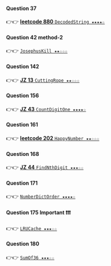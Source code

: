 #### Question 37

👉👉  [**leetcode 880** `DecodedString ★★★★☆`](https://github.com/jevishoo/algorithm_learning/blob/master/code/Theory/DecodedString.java)

#### Question 42 method-2

👉👉  [`JosephusKill ★★☆☆☆`](https://github.com/jevishoo/algorithm_learning/blob/master/code/Theory/JosephusKill.java)

#### Question 142

👉👉  [**JZ 13** `CuttingRope ★★☆☆☆`](https://github.com/jevishoo/algorithm_learning/blob/master/code/Theory/CuttingRope.java)

#### Question 156

👉👉  [**JZ 43** `CountDigitOne ★★★★☆`](https://github.com/jevishoo/algorithm_learning/blob/master/code/Theory/CountDigitOne.java)

#### Question 161

👉👉  [**leetcode 202** `HappyNumber ★★☆☆☆`](https://github.com/jevishoo/algorithm_learning/blob/master/code/Theory/HappyNumber.java)

#### Question 168

👉👉  [**JZ 44** `FindNthDigit ★★★☆☆`](https://github.com/jevishoo/algorithm_learning/blob/master/code/Theory/FindNthDigit.java)

#### Question 171

👉👉  [`NumberDictOrder ★★★★☆`](https://github.com/jevishoo/algorithm_learning/blob/master/code/Theory/NumberDictOrder.java)

#### Question 175 Important ❗❗❗

👉👉  [`LRUCache ★★★☆☆`](https://github.com/jevishoo/algorithm_learning/blob/master/code/Theory/LRUCache.java)

#### Question 180

👉👉  [`SumOf36 ★★★☆☆`](https://github.com/jevishoo/algorithm_learning/blob/master/code/Theory/SumOf36.java)
